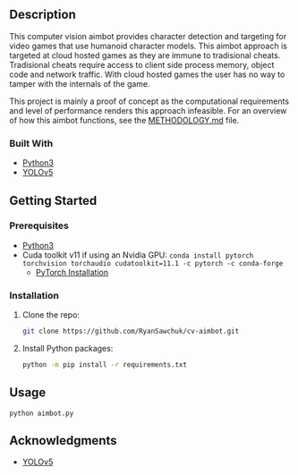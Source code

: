 ## Description

This computer vision aimbot provides character detection and targeting for video games that use humanoid character models. This aimbot approach is targeted at cloud hosted games as they are immune to tradisional cheats. Tradisional cheats require access to client side process memory, object code and network traffic. With cloud hosted games the user has no way to tamper with the internals of the game. 

This project is mainly a proof of concept as the computational requirements and level of performance renders this approach infeasible. 
For an overview of how this aimbot functions, see the [METHODOLOGY.md](https://github.com/RyanSawchuk/cv-aimbot/blob/main/METHODOLOGY.md) file.

### Built With

* [Python3](https://www.anaconda.com/products/individual)
* [YOLOv5](https://pytorch.org/hub/ultralytics_yolov5/)


## Getting Started

### Prerequisites

* [Python3](https://www.anaconda.com/products/individual)
* Cuda toolkit v11 if using an Nvidia GPU: 
```conda install pytorch torchvision torchaudio cudatoolkit=11.1 -c pytorch -c conda-forge```
  * [PyTorch Installation](https://pytorch.org/get-started/locally/)


### Installation

1. Clone the repo: 
   ```sh
   git clone https://github.com/RyanSawchuk/cv-aimbot.git
   ```
2. Install Python packages: 
   ```sh
   python -m pip install -r requirements.txt
   ```


## Usage

```python3
python aimbot.py
```

## Acknowledgments

* [YOLOv5](https://pytorch.org/hub/ultralytics_yolov5/)

